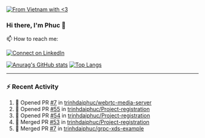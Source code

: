 [![From Vietnam with <3](https://raw.githubusercontent.com/webuild-community/badge/master/svg/love.svg)](https://webuild.community)

### Hi there, I'm Phuc 👋

📫 How to reach me:

[![Connect on LinkedIn](https://img.shields.io/badge/--linkedin?label=LinkedIn&logo=LinkedIn&style=social)](https://www.linkedin.com/in/trinh-dai-phuc/)


[![Anurag's GitHub stats](https://phuc-github-readme-stats.vercel.app/api?username=trinhdaiphuc&count_private=true&show_icons=true&theme=synthwave)](https://github.com/anuraghazra/github-readme-stats)
[![Top Langs](https://phuc-github-readme-stats.vercel.app/api/top-langs/?username=trinhdaiphuc&theme=synthwave&show_icons=true&layout=compact&langs_count=8&hide=html,css,scss,less,handlebars,ejs)](https://github.com/anuraghazra/github-readme-stats)


---

### :zap: Recent Activity

<!--START_SECTION:activity-->
1. 💪 Opened PR [#7](https://github.com/trinhdaiphuc/webrtc-media-server/pull/7) in [trinhdaiphuc/webrtc-media-server](https://github.com/trinhdaiphuc/webrtc-media-server)
2. 💪 Opened PR [#55](https://github.com/trinhdaiphuc/Project-registration/pull/55) in [trinhdaiphuc/Project-registration](https://github.com/trinhdaiphuc/Project-registration)
3. 💪 Opened PR [#54](https://github.com/trinhdaiphuc/Project-registration/pull/54) in [trinhdaiphuc/Project-registration](https://github.com/trinhdaiphuc/Project-registration)
4. 🎉 Merged PR [#53](https://github.com/trinhdaiphuc/Project-registration/pull/53) in [trinhdaiphuc/Project-registration](https://github.com/trinhdaiphuc/Project-registration)
5. 🎉 Merged PR [#7](https://github.com/trinhdaiphuc/grpc-xds-example/pull/7) in [trinhdaiphuc/grpc-xds-example](https://github.com/trinhdaiphuc/grpc-xds-example)
<!--END_SECTION:activity-->
